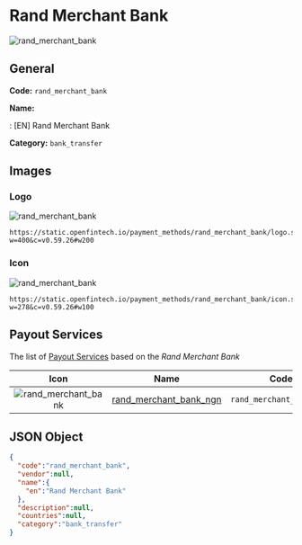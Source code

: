 
# Rand Merchant Bank 
![rand_merchant_bank](https://static.openfintech.io/payment_methods/rand_merchant_bank/logo.svg?w=400&c=v0.59.26#w200)  

## General 
**Code:** `rand_merchant_bank` 
 
**Name:** 
 
:	[EN] Rand Merchant Bank 
 
**Category:** `bank_transfer` 
 

## Images 

### Logo 
![rand_merchant_bank](https://static.openfintech.io/payment_methods/rand_merchant_bank/logo.svg?w=400&c=v0.59.26#w200)  

```
https://static.openfintech.io/payment_methods/rand_merchant_bank/logo.svg?w=400&c=v0.59.26#w200
```  

### Icon 
![rand_merchant_bank](https://static.openfintech.io/payment_methods/rand_merchant_bank/icon.svg?w=278&c=v0.59.26#w100)  

```
https://static.openfintech.io/payment_methods/rand_merchant_bank/icon.svg?w=278&c=v0.59.26#w100
```  

## Payout Services 
 
The list of [Payout Services](/payout-services/) based on the _Rand Merchant Bank_ 

|Icon|Name|Code| 
|:---:|:---:|:---:| 
|![rand_merchant_bank](https://static.openfintech.io/payout_methods/rand_merchant_bank/icon.svg?w=278&c=v0.59.26#w40) |[rand_merchant_bank_ngn](/payout-services/rand_merchant_bank_ngn/)|`rand_merchant_bank_ngn`| 
 

## JSON Object 

```json
{
  "code":"rand_merchant_bank",
  "vendor":null,
  "name":{
    "en":"Rand Merchant Bank"
  },
  "description":null,
  "countries":null,
  "category":"bank_transfer"
}
```  
